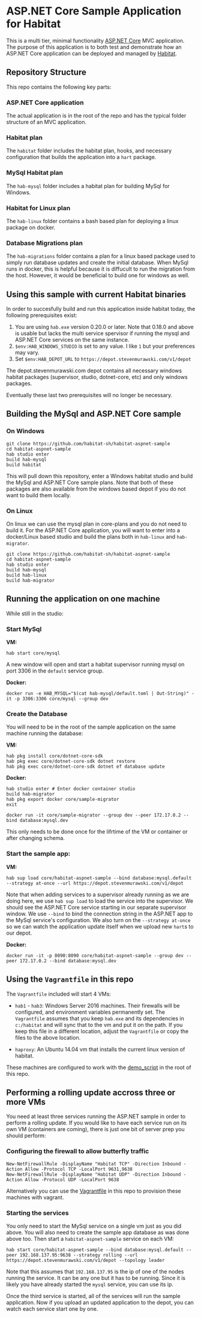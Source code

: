 # ASP.NET Core Sample Application for Habitat

This is a multi tier, minimal functionality [ASP.NET Core](https://www.asp.net/core) MVC application. The purpose of this application is to both test and demonstrate how an ASP.NET Core application can be deployed and managed by [Habitat](https://www.habitat.sh/).

## Repository Structure

This repo contains the following key parts:

### ASP.NET Core application

The actual application is in the root of the repo and has the typical folder structure of an MVC application.

### Habitat plan

The `habitat` folder includes the habitat plan, hooks, and necessary configuration that builds the application into a `hart` package.

### MySql Habitat plan

The `hab-mysql` folder includes a habitat plan for building MySql for Windows.

### Habitat for Linux plan

The `hab-linux` folder contains a bash based plan for deploying a linux package on docker.

### Database Migrations plan

The `hab-migrations` folder contains a plan for a linux based package used to simply run database updates and create the initial database. When MySql runs in docker, this is helpful because it is diffucult to run the migration from the host. However, it would be beneficial to build one for windows as well.

## Using this sample with current Habitat binaries

In order to succesfully build and run this application inside habitat today, the following prerequisites exist:

1. You are using `hab.exe` version 0.20.0 or later. Note that 0.18.0  and above is usable but lacks the multi service spervisor if running the mysql and ASP.NET Core services on the same instance.
2. `$env:HAB_WINDOWS_STUDIO` is set to any value. I like `1` but your preferences may vary.
3. Set `$env:HAB_DEPOT_URL` to `https://depot.stevenmurawski.com/v1/depot`

The depot.stevenmurawski.com depot contains all necessary windows habitat packages (supervisor, studio, dotnet-core, etc) and only windows packages.

Eventually these last two prerequisites will no longer be necessary.

## Building the MySql and ASP.NET Core sample

### On Windows

```
git clone https://github.com/habitat-sh/habitat-aspnet-sample
cd habitat-aspnet-sample
hab studio enter
build hab-mysql
build habitat
```

This will pull down this repository, enter a Windows habitat studio and build the MySql and ASP.NET Core sample plans. Note that both of these packages are also available from the windows based depot if you do not want to build them locally.

### On Linux

On linux we can use the mysql plan in core-plans and you do not need to build it. For the ASP.NET Core application, you will want to enter into a docker/Linux based studio and build the plans both in `hab-linux` and `hab-migrator`.

```
git clone https://github.com/habitat-sh/habitat-aspnet-sample
cd habitat-aspnet-sample
hab studio enter
build hab-mysql
build hab-linux
build hab-migrator
```

## Running the application on one machine

While still in the studio:

### Start MySql

**VM:**
```
hab start core/mysql
```

A new window will open and start a habitat supervisor running mysql on port 3306 in the `default` service group.


**Docker:**
```
docker run -e HAB_MYSQL="$(cat hab-mysql/default.toml | Out-String)" -it -p 3306:3306 core/mysql --group dev
```

### Create the Database

You will need to be in the root of the sample application on the same machine running the database:

**VM:**
```
hab pkg install core/dotnet-core-sdk
hab pkg exec core/dotnet-core-sdk dotnet restore
hab pkg exec core/dotnet-core-sdk dotnet ef database update
```

**Docker:**
```
hab studio enter # Enter docker container studio
build hab-migrator
hab pkg export docker core/sample-migrator
exit

docker run -it core/sample-migrator --group dev --peer 172.17.0.2 --bind database:mysql.dev
```

This only needs to be done once for the lifrtime of the VM or container or after changing schema.

### Start the sample app:

**VM:**
```
hab sup load core/habitat-aspnet-sample --bind database:mysql.default --strategy at-once --url https://depot.stevenmurawski.com/v1/depot
```

Note that when adding services to a supervisor already running as we are doing here, we use `hab sup load` to load the service into the supervisor. We should see the ASP.NET Core service starting in our separate supervisor window. We use `--bind` to bind the connection string in the ASP.NET app to the MySql service's configuration. We also turn on the `--strategy at-once` so we can watch the application update itself when we upload new `hart`s to our depot.

**Docker:**
```
docker run -it -p 8090:8090 core/habitat-aspnet-sample --group dev --peer 172.17.0.2 --bind database:mysql.dev
```

## Using the `Vagrantfile` in this repo

The `Vagrantfile` included will start 4 VMs:

* `hab1` - `hab3`: Windows Server 2016 machines. Their firewalls will be configured, and environment variables permanently set. The `Vagrantfile` assumes that you keep `hab.exe` and its dependencies in `c:/habitat` and will sync that to the vm and put it on the path. If you keep this file in a different location, adjust the `Vagrantfile` or copy the files to the above location.

* `haproxy`: An Ubuntu 14.04 vm that installs the current linux version of habitat.

These machines are configured to work with the [demo_script](demo_script.md) in the root of this repo.

## Performing a rolling update accross three or more VMs

You need at least three services running the ASP.NET sample in order to perform a rolling update. If you would like to have each service run on its own VM (containers are coming), there is just one bit of server prep you should perform:

### Configuring the firewall to allow butterfly traffic

```
New-NetFirewallRule -DisplayName "Habitat TCP" -Direction Inbound -Action Allow -Protocol TCP -LocalPort 9631,9638
New-NetFirewallRule -DisplayName "Habitat UDP" -Direction Inbound -Action Allow -Protocol UDP -LocalPort 9638
```

Alternatively you can use the [Vagrantfile](Vagrantfile) in this repo to provision these machines with vagrant.

### Starting the services

You only need to start the MySql service on a single vm just as you did above. You will also need to create the sample app database as was done above too. Then start a `habitat-aspnet-sample` service on each VM:

```
hab start core/habitat-aspnet-sample --bind database:mysql.default --peer 192.168.137.95:9638 --strategy rolling --url https://depot.stevenmurawski.com/v1/depot --topology leader
```

Note that this assumes that `192.168.137.95` is the ip of one of the nodes running the service. It can be any one but it has to be running. Since it is likely you have already started the `mysql` service, you can use its ip.

Once the third service is started, all of the services will run the sample application. Now if you upload an updated application to the depot, you can watch each service start one by one.
